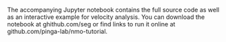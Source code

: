 The accompanying Jupyter notebook contains the full source code as well as an interactive example for velocity analysis.
You can download the notebook at ghithub.com/seg or find links to run it online at github.com/pinga-lab/nmo-tutorial.
